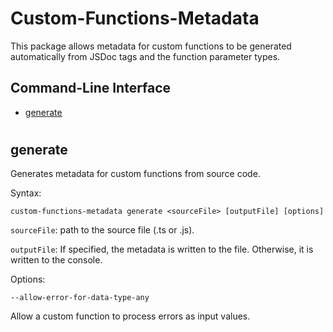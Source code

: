 # Custom-Functions-Metadata

This package allows metadata for custom functions to be generated automatically from JSDoc tags and the function parameter types.

## Command-Line Interface
* [generate](#generate)

#

## generate 
Generates metadata for custom functions from source code. 

Syntax:

`custom-functions-metadata generate <sourceFile> [outputFile] [options]`

`sourceFile`: path to the source file (.ts or .js).

`outputFile`: If specified, the metadata is written to the file. Otherwise, it is written to the console.

Options:

`--allow-error-for-data-type-any`

Allow a custom function to process errors as input values.
